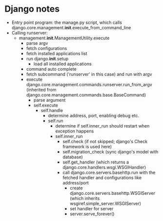 # Django notes

- Entry point program: the manage.py script, which calls  django.core.management.__init__.execute_from_command_line
- Calling runserver:
  - management.__init__.ManagementUtility.execute
    - parse argv
    - fetch configurations
    - fetch installed applications list
    - run django.__init__.setup
      - load all installed applications
    - command auto complete
    - fetch subcommand ('runserver' in this case) and run with argv
    - execute django.core.management.commands.runserver.run_from_argv (inherited from django.core.management.commands.base.BaseCommand)
      - parse argument
      - self.execute
        - self.handle
          - determine address, port, enabling debug etc.
          - self.run
            - determine if self.inner_run should restart when exception happens
            - self.inner_run
              - self.check (if not skipped; django's Check framework is used here)
              - self.migration_check (sync django's model with database)
              - self.get_handler (which returns a django.core.handlers.wsgi.WSGIHandler)
              - call django.core.servers.basehttp.run with the fetched handler and configurations like address/port 
                - create django.core.servers.basehttp.WSGIServer (which inherits wsgiref.simple_server.WSGIServer)
                - set handler for server
                - server.serve_forever()
